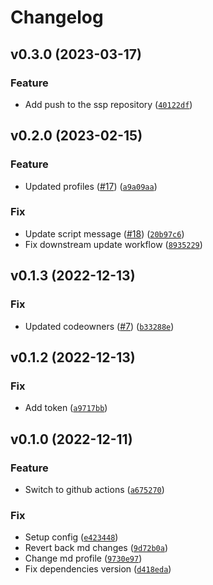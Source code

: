 # Changelog

<!--next-version-placeholder-->

## v0.3.0 (2023-03-17)
### Feature
* Add push to the ssp repository ([`40122df`](https://github.com/ComplianceAsCode/ocp-oscal-profiles/commit/40122dfa1effe4670ea7dc1b2fb92f755da34a37))

## v0.2.0 (2023-02-15)
### Feature
* Updated profiles ([#17](https://github.com/ComplianceAsCode/ocp-oscal-profiles/issues/17)) ([`a9a09aa`](https://github.com/ComplianceAsCode/ocp-oscal-profiles/commit/a9a09aa93b6de004d85b22e8ce4f045d51ac93c0))

### Fix
* Update script message ([#18](https://github.com/ComplianceAsCode/ocp-oscal-profiles/issues/18)) ([`20b97c6`](https://github.com/ComplianceAsCode/ocp-oscal-profiles/commit/20b97c6f5f532f273a679b92a369f8269a0937e0))
* Fix downstream update workflow ([`8935229`](https://github.com/ComplianceAsCode/ocp-oscal-profiles/commit/89352295568aa8b507841158f15fd17bb98a9929))

## v0.1.3 (2022-12-13)
### Fix
* Updated codeowners ([#7](https://github.com/ComplianceAsCode/ocp-oscal-profiles/issues/7)) ([`b33288e`](https://github.com/ComplianceAsCode/ocp-oscal-profiles/commit/b33288e515e01a7be17b8ed14e093127081eac1c))

## v0.1.2 (2022-12-13)
### Fix
* Add token ([`a9717bb`](https://github.com/ComplianceAsCode/ocp-oscal-profiles/commit/a9717bb112b060b7db6fb193efb1dab64ddc219f))

## v0.1.0 (2022-12-11)
### Feature
* Switch to github actions ([`a675270`](https://github.com/ComplianceAsCode/ocp-oscal-profiles/commit/a6752708eb3afecc6d5a86cf6e1607fd99144cbb))

### Fix
* Setup config ([`e423448`](https://github.com/ComplianceAsCode/ocp-oscal-profiles/commit/e42344893eb3cd8c5bb754c6b6d2bd80683b4e12))
* Revert back md changes ([`9d72b0a`](https://github.com/ComplianceAsCode/ocp-oscal-profiles/commit/9d72b0a2ccd2280f22f39d7ae740e3a810ef06c9))
* Change md profile ([`9730e97`](https://github.com/ComplianceAsCode/ocp-oscal-profiles/commit/9730e9771664530959663c431201759f00e5051b))
* Fix dependencies version ([`d418eda`](https://github.com/ComplianceAsCode/ocp-oscal-profiles/commit/d418edadfca2c4ae42ec0f19859e2563fdaf5d5b))
